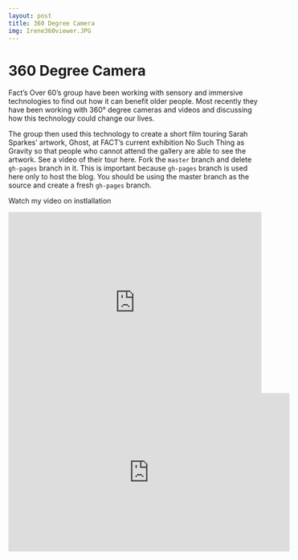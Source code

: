 ```yaml
---
layout: post
title: 360 Degree Camera
img: Irene360viewer.JPG
---
```



# 360 Degree Camera
Fact’s Over 60’s group have been working with sensory and immersive technologies to find out how it can benefit older people. Most recently they have been working with 360° degree cameras and videos and discussing how this technology could change our lives.


The group then used this technology to create a short film touring Sarah Sparkes’ artwork, Ghost, at FACT’s current exhibition No Such Thing as Gravity so that people who cannot attend the gallery are able to see the artwork. See a video of their tour here.
Fork the ``master`` branch and delete ``gh-pages`` branch in it. This is important because ``gh-pages`` branch is used here only to host the blog. You should be using the master branch as the source and create a fresh ``gh-pages`` branch.

Watch my video on instlallation
<iframe width="100%" height="360" src="https://www.youtube.com/embed/T2nx6tj-ZH4?rel=0" frameborder="0" allowfullscreen></iframe>

<iframe width="560" height="315" src="https://www.youtube.com/embed/hHt3twW5_fI" frameborder="0" allowfullscreen></iframe>


